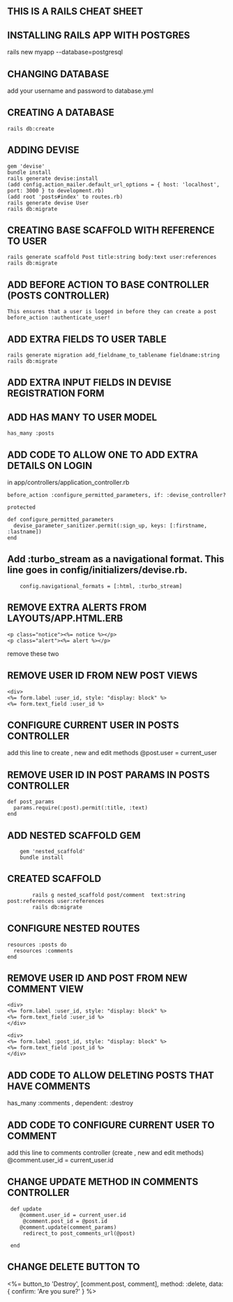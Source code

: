 ## THIS IS A RAILS CHEAT SHEET

## INSTALLING RAILS APP WITH POSTGRES

rails new myapp --database=postgresql

## CHANGING DATABASE

add your username and password to database.yml

## CREATING A DATABASE

    rails db:create

## ADDING DEVISE

    gem 'devise'
    bundle install
    rails generate devise:install
    (add config.action_mailer.default_url_options = { host: 'localhost', port: 3000 } to development.rb)
    (add root 'posts#index' to routes.rb)
    rails generate devise User
    rails db:migrate

## CREATING BASE SCAFFOLD WITH REFERENCE TO USER

    rails generate scaffold Post title:string body:text user:references
    rails db:migrate

## ADD BEFORE ACTION TO BASE CONTROLLER (POSTS CONTROLLER)

    This ensures that a user is logged in before they can create a post
    before_action :authenticate_user!

## ADD EXTRA FIELDS TO USER TABLE

    rails generate migration add_fieldname_to_tablename fieldname:string
    rails db:migrate

## ADD EXTRA INPUT FIELDS IN DEVISE REGISTRATION FORM

## ADD HAS MANY TO USER MODEL

    has_many :posts

## ADD CODE TO ALLOW ONE TO ADD EXTRA DETAILS ON LOGIN

in app/controllers/application_controller.rb

    before_action :configure_permitted_parameters, if: :devise_controller?

    protected

    def configure_permitted_parameters
      devise_parameter_sanitizer.permit(:sign_up, keys: [:firstname, :lastname])
    end

## Add :turbo_stream as a navigational format. This line goes in config/initializers/devise.rb.

        config.navigational_formats = [:html, :turbo_stream]

## REMOVE EXTRA ALERTS FROM LAYOUTS/APP.HTML.ERB

    <p class="notice"><%= notice %></p>
    <p class="alert"><%= alert %></p>

remove these two

## REMOVE USER ID FROM NEW POST VIEWS

    <div>
    <%= form.label :user_id, style: "display: block" %>
    <%= form.text_field :user_id %>

  </div>

## CONFIGURE CURRENT USER IN POSTS CONTROLLER

add this line to create , new and edit methods
@post.user = current_user

## REMOVE USER ID IN POST PARAMS IN POSTS CONTROLLER

    def post_params
      params.require(:post).permit(:title, :text)
    end

## ADD NESTED SCAFFOLD GEM

        gem 'nested_scaffold'
        bundle install

## CREATED SCAFFOLD

            rails g nested_scaffold post/comment  text:string  post:references user:references
            rails db:migrate

## CONFIGURE NESTED ROUTES

    resources :posts do
      resources :comments
    end

## REMOVE USER ID AND POST FROM NEW COMMENT VIEW

    <div>
    <%= form.label :user_id, style: "display: block" %>
    <%= form.text_field :user_id %>
    </div>

    <div>
    <%= form.label :post_id, style: "display: block" %>
    <%= form.text_field :post_id %>
    </div>

## ADD CODE TO ALLOW DELETING POSTS THAT HAVE COMMENTS

has_many :comments , dependent: :destroy

## ADD CODE TO CONFIGURE CURRENT USER TO COMMENT

add this line to comments controller (create , new and edit methods)
@comment.user_id = current_user.id

## CHANGE UPDATE METHOD IN COMMENTS CONTROLLER

     def update
        @comment.user_id = current_user.id
         @comment.post_id = @post.id
        @comment.update(comment_params)
         redirect_to post_comments_url(@post)

     end

## CHANGE DELETE BUTTON TO

 <td><%= button_to 'Destroy', [comment.post, comment], method: :delete, data: { confirm: 'Are you sure?' } %></td>
